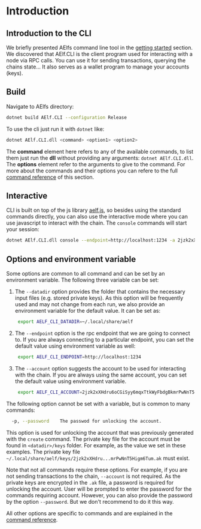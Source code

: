 # Introduction

## Introduction to the CLI

We briefly presented AElfs command line tool in the [getting started](https://github.com/AElfProject/AElf/tree/60bd6e28e96ec35f4ebbc2fc9baacd3e5f400f85/docs/quickstart.md) section. We discovered that AElf.CLI is the client program used for interacting with a node via RPC calls. You can use it for sending transactions, querying the chains state... It also serves as a wallet program to manage your accounts \(keys\).

## Build

Navigate to AElfs directory:

```bash
dotnet build AElf.CLI --configuration Release
```

To use the cli just run it with `dotnet` like:

```bash
dotnet AElf.CLI.dll <command> <option1> <option2>
```

The **command** element here refers to any of the available commands, to list them just run the **dll** without providing any arguments: `dotnet AElf.CLI.dll`. The **options** element refer to the arguments to give to the command. For more about the commands and their options you can refere to the full [command reference](methods.md) of this section.

## Interactive

CLI is built on top of the js library [aelf.js](https://github.com/AElfProject/aelf-sdk.js), so besides using the standard commands directly, you can also use the interactive mode where you can use javascript to interact with the chain. The `console` commands will start your session:

```bash
dotnet AElf.CLI.dll console --endpoint=http://localhost:1234 -a 2jzk2xXHdru6oCGiSyy6mqxTtkWyFbdgBkmrPwNnT5Higm6Tum
```

## Options and environment variable

Some options are common to all command and can be set by an environment variable. The following three variable can be set:

1. The `--datadir` option provides the folder that contains the necessary input files \(e.g. stored private keys\). As this option will be frequently used and may not change from each run, we also provide an environment variable for the default value. It can be set as:

   ```bash
    export AELF_CLI_DATADIR=~/.local/share/aelf
   ```

2. The `--endpoint` option is the rpc endpoint that we are going to connect to. If you are always connecting to a particular endpoint, you can set the default value using environment variable as well:

   ```bash
    export AELF_CLI_ENDPOINT=http://localhost:1234
   ```

3. The `--account` option suggests the account to be used for interacting with the chain. If you are always using the same account, you can set the default value using environment variable.

   ```bash
    export AELF_CLI_ACCOUNT=2jzk2xXHdru6oCGiSyy6mqxTtkWyFbdgBkmrPwNnT5Higm6Tum
   ```

The following option cannot be set with a variable, but is common to many commands:

```bash
  -p, --password    The passwod for unlocking the account.
```

This option is used for unlocking the account that was previously generated with the `create` command. The private key file for the account must be found in `<datadir>/keys` folder. For example, as the value we set in these examples. The private key file `~/.local/share/aelf/keys/2jzk2xXHdru...mrPwNnT5Higm6Tum.ak` must exist.

Note that not all commands require these options. For example, if you are not sending transactions to the chain, `--account` is not required. As the private keys are encrypted in the `.ak` file, a password is required for unlocking the account. User will be prompted to enter the password for the commands requiring account. However, you can also provide the password by the option `--password`. But we don't recommend to do it this way.

All other options are specific to commands and are explained in the [command reference](methods.md).

